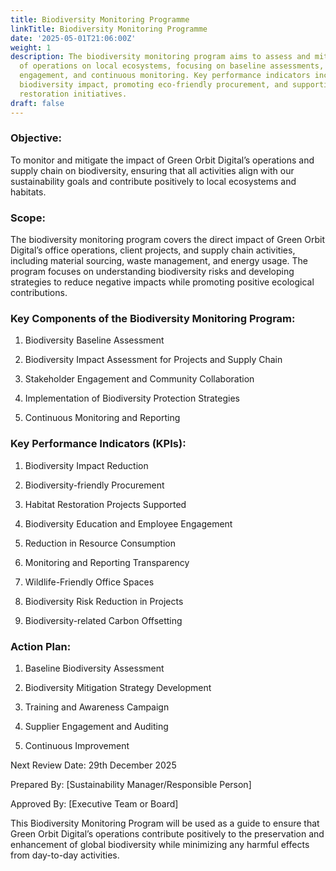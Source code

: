 ```yaml
---
title: Biodiversity Monitoring Programme
linkTitle: Biodiversity Monitoring Programme
date: '2025-05-01T21:06:00Z'
weight: 1
description: The biodiversity monitoring program aims to assess and mitigate the impact
  of operations on local ecosystems, focusing on baseline assessments, stakeholder
  engagement, and continuous monitoring. Key performance indicators include reducing
  biodiversity impact, promoting eco-friendly procurement, and supporting habitat
  restoration initiatives.
draft: false
---
```



<!-- Unsupported block type: divider -->

### Objective:

To monitor and mitigate the impact of Green Orbit Digital’s operations and supply chain on biodiversity, ensuring that all activities align with our sustainability goals and contribute positively to local ecosystems and habitats.

### Scope:

The biodiversity monitoring program covers the direct impact of Green Orbit Digital’s office operations, client projects, and supply chain activities, including material sourcing, waste management, and energy usage. The program focuses on understanding biodiversity risks and developing strategies to reduce negative impacts while promoting positive ecological contributions.

### Key Components of the Biodiversity Monitoring Program:

1. Biodiversity Baseline Assessment

1. Biodiversity Impact Assessment for Projects and Supply Chain

1. Stakeholder Engagement and Community Collaboration

1. Implementation of Biodiversity Protection Strategies

1. Continuous Monitoring and Reporting

<!-- Unsupported block type: divider -->

### Key Performance Indicators (KPIs):

1. Biodiversity Impact Reduction

1. Biodiversity-friendly Procurement

1. Habitat Restoration Projects Supported

1. Biodiversity Education and Employee Engagement

1. Reduction in Resource Consumption

1. Monitoring and Reporting Transparency

1. Wildlife-Friendly Office Spaces

1. Biodiversity Risk Reduction in Projects

1. Biodiversity-related Carbon Offsetting

<!-- Unsupported block type: divider -->

### Action Plan:

1. Baseline Biodiversity Assessment

1. Biodiversity Mitigation Strategy Development

1. Training and Awareness Campaign

1. Supplier Engagement and Auditing

1. Continuous Improvement

<!-- Unsupported block type: divider -->

Next Review Date: 29th December 2025

Prepared By: [Sustainability Manager/Responsible Person]

Approved By: [Executive Team or Board]

<!-- Unsupported block type: divider -->

This Biodiversity Monitoring Program will be used as a guide to ensure that Green Orbit Digital’s operations contribute positively to the preservation and enhancement of global biodiversity while minimizing any harmful effects from day-to-day activities.